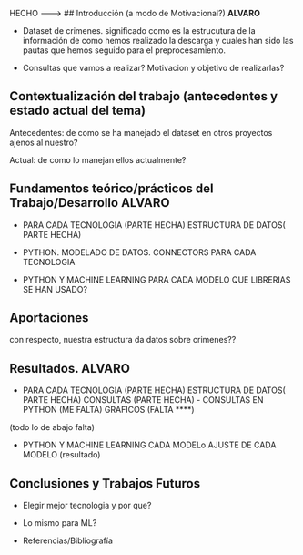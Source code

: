 
HECHO ---> ## Introducción (a modo de Motivacional?) **ALVARO**

- Dataset de crimenes. significado como es la estrucutura de la información de como hemos realizado la descarga y cuales han sido las pautas que hemos seguido para el preprocesamiento.

- Consultas que vamos a realizar? Motivacion y objetivo de realizarlas?

## Contextualización del trabajo (antecedentes y estado actual del tema) 

Antecedentes: de como se ha manejado el dataset en otros proyectos ajenos al nuestro?

Actual: de como lo manejan ellos actualmente?

## Fundamentos teórico/prácticos del Trabajo/Desarrollo **ALVARO**

- PARA CADA TECNOLOGIA (PARTE HECHA)
   ESTRUCTURA DE DATOS( PARTE HECHA)

- PYTHON. MODELADO DE DATOS.
   CONNECTORS PARA CADA TECNOLOGIA

- PYTHON Y MACHINE LEARNING
   PARA CADA MODELO QUE LIBRERIAS SE HAN USADO?
  



## Aportaciones 


con respecto, nuestra estructura da datos sobre crimenes??

## Resultados. **ALVARO**

- PARA CADA TECNOLOGIA (PARTE HECHA)
   ESTRUCTURA DE DATOS( PARTE HECHA)
   CONSULTAS (PARTE HECHA) - CONSULTAS EN PYTHON (ME FALTA)
   GRAFICOS (FALTA ****)

(todo lo de abajo falta)
- PYTHON Y MACHINE LEARNING
   CADA MODELo
   AJUSTE DE CADA MODELO (resultado)


## Conclusiones y Trabajos Futuros 

- Elegir mejor tecnologia y por que?
- Lo mismo para ML?

- Referencias/Bibliografía
